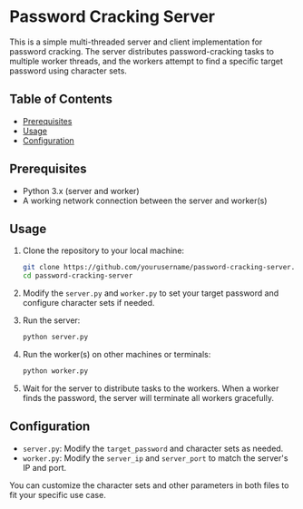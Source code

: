 # Password Cracking Server

This is a simple multi-threaded server and client implementation for password cracking. The server distributes password-cracking tasks to multiple worker threads, and the workers attempt to find a specific target password using character sets.

## Table of Contents

- [Prerequisites](#prerequisites)
- [Usage](#usage)
- [Configuration](#configuration)


## Prerequisites

- Python 3.x (server and worker)
- A working network connection between the server and worker(s)

## Usage

1. Clone the repository to your local machine:

    ```sh
    git clone https://github.com/yourusername/password-cracking-server.git
    cd password-cracking-server
    ```

2. Modify the `server.py` and `worker.py` to set your target password and configure character sets if needed.

3. Run the server:

    ```sh
    python server.py
    ```

4. Run the worker(s) on other machines or terminals:

    ```sh
    python worker.py
    ```

5. Wait for the server to distribute tasks to the workers. When a worker finds the password, the server will terminate all workers gracefully.

## Configuration

- `server.py`: Modify the `target_password` and character sets as needed.
- `worker.py`: Modify the `server_ip` and `server_port` to match the server's IP and port.

You can customize the character sets and other parameters in both files to fit your specific use case.
